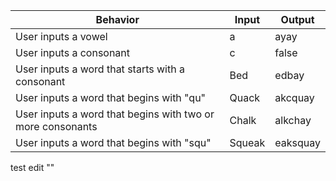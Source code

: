 |  Behavior | Input  | Output  |
|---|---|---|
|  User inputs a vowel | a  | ayay  |
|  User inputs a consonant | c  | false  |
|  User inputs a word that starts with a consonant |  Bed |  edbay |
| User inputs a word that begins with "qu"  | Quack  | akcquay  |
| User inputs a word that begins with two or more consonants | Chalk  |  alkchay |
| User inputs a word that begins with "squ"  | Squeak  | eaksquay  |
test edit ""
